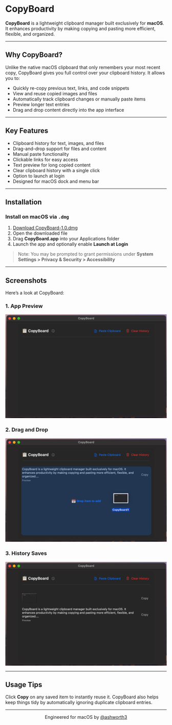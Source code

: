 # CopyBoard

**CopyBoard** is a lightweight clipboard manager built exclusively for **macOS**. It enhances productivity by making copying and pasting more efficient, flexible, and organized.

---

## Why CopyBoard?

Unlike the native macOS clipboard that only remembers your most recent copy, CopyBoard gives you full control over your clipboard history. It allows you to:

- Quickly re-copy previous text, links, and code snippets
- View and reuse copied images and files
- Automatically track clipboard changes or manually paste items
- Preview longer text entries
- Drag and drop content directly into the app interface

---

## Key Features

- Clipboard history for text, images, and files
- Drag-and-drop support for files and content
- Manual paste functionality
- Clickable links for easy access
- Text preview for long copied content
- Clear clipboard history with a single click
- Option to launch at login
- Designed for macOS dock and menu bar

---

## Installation

### Install on macOS via `.dmg`

1. [Download CopyBoard-1.0.dmg](https://github.com/yourusername/CopyBoard/releases/latest/download/CopyBoard-1.0.dmg)
2. Open the downloaded file
3. Drag **CopyBoard.app** into your Applications folder
4. Launch the app and optionally enable **Launch at Login**

> Note: You may be prompted to grant permissions under **System Settings > Privacy & Security > Accessibility**

---

## Screenshots

Here’s a look at CopyBoard:

### 1. App Preview
<img src="CopyBoard1.png" alt="CopyBoard App Preview" width="600"/>

### 2. Drag and Drop
<img src="CopyBoard2.png" alt="CopyBoard Drag and Drop Feature" width="600"/>

### 3. History Saves
<img src="CopyBoard3.png" alt="CopyBoard History Saves" width="600"/>

---

## Usage Tips

Click **Copy** on any saved item to instantly reuse it. CopyBoard also helps keep things tidy by automatically ignoring duplicate clipboard entries.

---

<p align="center">
  Engineered for macOS by <a href="https://github.com/ashworth3">@ashworth3</a>
</p>
